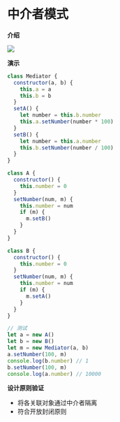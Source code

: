 # 中介者模式

**介绍**

![](https://img.mukewang.com/szimg/5f50e49c0001c9da19201080.jpg)

**演示**

```js
class Mediator {
  constructor(a, b) {
    this.a = a
    this.b = b
  }
  setA() {
    let number = this.b.number
    this.a.setNumber(number * 100)
  }
  setB() {
    let number = this.a.number
    this.b.setNumber(number / 100)
  }
}

class A {
  constructor() {
    this.number = 0
  }
  setNumber(num, m) {
    this.number = num
    if (m) {
      m.setB()
    }
  }
}

class B {
  constructor() {
    this.number = 0
  }
  setNumber(num, m) {
    this.number = num
    if (m) {
      m.setA()
    }
  }
}

// 测试
let a = new A()
let b = new B()
let m = new Mediator(a, b)
a.setNumber(100, m)
console.log(b.number) // 1
b.setNumber(100, m)
console.log(a.number) // 10000
```



**设计原则验证**

- 将各关联对象通过中介者隔离
- 符合开放封闭原则